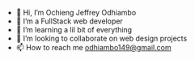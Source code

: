 - 👋 Hi, I’m Ochieng Jeffrey Odhiambo
- 👀 I’m a FullStack web developer
- 🌱 I’m learning a lil bit of everything
- 💞️ I’m looking to collaborate on web design projects
- 📫 How to reach me odhiambo149@gmail.com

<!---
OJO65/OJO65 is a ✨ special ✨ repository because its `README.md` (this file) appears on your GitHub profile.
You can click the Preview link to take a look at your changes.
--->
